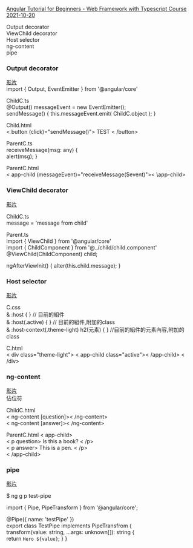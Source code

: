 
[Angular Tutorial for Beginners - Web Framework with Typescript Course 2021-10-20](https://www.youtube.com/watch?v=AAu8bjj6-UI&ab_channel=freeCodeCamp.org)  



Output decorator  
ViewChild decorator  
Host selector  
ng-content  
pipe  






### Output decorator   
[影片](https://youtu.be/AAu8bjj6-UI?t=986)  
import { Output, EventEmitter } from '@angular/core'  

ChildC.ts    
@Output() messageEvent = new EventEmitter<any>();  
sendMessage() {  this.messageEvent.emit( ChildC.object ); }   

Child.html  
< button (click)="sendMessage()"> TEST < /button>

ParentC.ts  
receiveMessage(msg: any) {   
alert(msg);  }  

ParentC.html    
< app-child (messageEvent)="receiveMessage($event)">< \app-child>  

### ViewChild decorator  
[影片](https://youtu.be/AAu8bjj6-UI?t=1093)  

ChildC.ts  
message = 'message from child'  

Parent.ts   
import { ViewChild } from '@angular/core'  
import { ChildComponent } from '@../child/child.component'  
@ViewChild(ChildComponent) child;  

ngAfterViewInit() { alter(this.child.message);  }  


### Host selector  
[影片](https://youtu.be/AAu8bjj6-UI?t=1328)    

C.css  
& :host { } // 目前的組件   
& :host(.active) { } // 目前的組件,附加的class   
& :host-context(.theme-light) h2(元素) { } //目前的組件的元素內容,附加的class   

C.html  
< div class="theme-light"> < app-child class="active">< /app-child> < /div>  


### ng-content  
[影片](https://youtu.be/AAu8bjj6-UI?t=1478)  
佔位符  

ChildC.html  
< ng-content [question]>< /ng-content>  
< ng-content  [answer]>< /ng-content>  

ParentC.html 
< app-child>  
< p question> Is this a book?  < /p>  
< p answer> This is a pen. < /p>  
< /app-child>  


### pipe  
[影片](https://youtu.be/AAu8bjj6-UI?t=1891)  

$ ng g p test-pipe  

import { Pipe, PipeTransform } from '@angular/core';  

@Pipe({ name: 'testPipe' })  
export class TestPipe implements PipeTransfrom {  
  transform(value: string, ...args: unknown[]): string {   
  return `Hero ${value}`; }
} 









